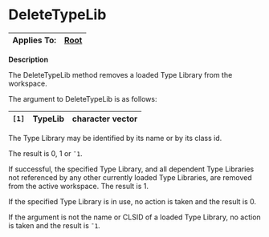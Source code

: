 



<h1 class="heading"><span class="name">DeleteTypeLib</span></h1>

| Applies To: | [Root](../a-z/root.md) |
| --- | ---  |


**Description**


The DeleteTypeLib method removes a loaded Type Library from the workspace.


The argument to DeleteTypeLib is as follows:


| `[1]` | TypeLib | character vector |
| --- | --- | ---  |


The Type Library may be identified by its name or by its class id.


The result is 0, 1 or `¯1`.


If successful, the specified Type Library, and all dependent Type Libraries not referenced by any other currently loaded Type Libraries, are removed from the active workspace. The result is 1.


If the specified Type Library is in use, no action is taken and the result is 0.


If the argument is not the name or CLSID of a loaded Type Library, no action is taken and the result is `¯1`.


